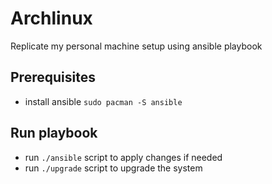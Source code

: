 # Archlinux

Replicate my personal machine setup using ansible playbook

## Prerequisites

* install ansible `sudo pacman -S ansible`


## Run playbook

* run `./ansible` script to apply changes if needed
* run `./upgrade` script to upgrade the system
